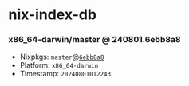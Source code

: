 # nix-index-db
### x86_64-darwin/master @ 240801.6ebb8a8
- Nixpkgs: `master`@[`6ebb8a8`](https://github.com/NixOS/nixpkgs/commit/6ebb8a8a8d098845cbbc0a56c22b4aa02f018469)
- Platform: `x86_64-darwin`
- Timestamp: `20240801012243`
